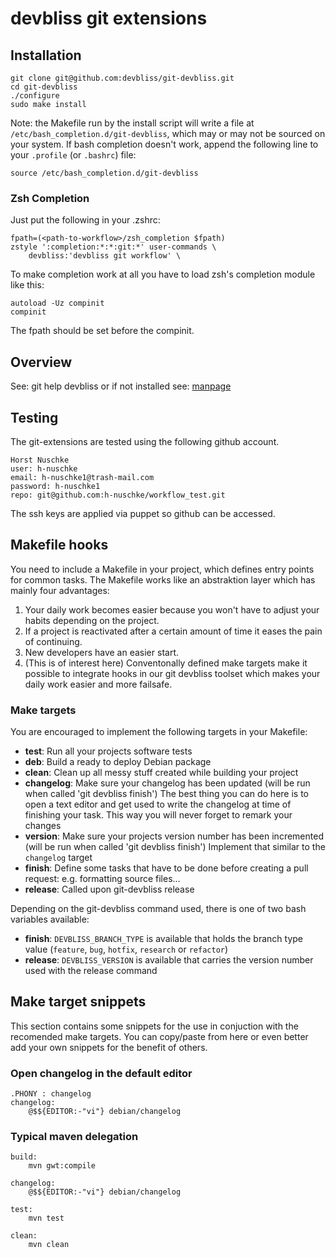# devbliss git extensions

## Installation

    git clone git@github.com:devbliss/git-devbliss.git
    cd git-devbliss
    ./configure
    sudo make install

Note: the Makefile run by the install script will write a file at `/etc/bash_completion.d/git-devbliss`,
which may or may not be sourced on your system. If bash completion doesn't work,
append the following line to your `.profile` (or `.bashrc`) file:

    source /etc/bash_completion.d/git-devbliss

### Zsh Completion

Just put the following in your .zshrc:

    fpath=(<path-to-workflow>/zsh_completion $fpath)
    zstyle ':completion:*:*:git:*' user-commands \
        devbliss:'devbliss git workflow' \


To make completion work at all you have to load zsh's completion module like this:

    autoload -Uz compinit
    compinit

The fpath should be set before the compinit.

## Overview

See: git help devbliss or if not installed see:
[manpage](https://github.com/devbliss/git-devbliss/blob/master/man1/git-devbliss.1)

## Testing

The git-extensions are tested using the following github account.

    Horst Nuschke
    user: h-nuschke
    email: h-nuschke1@trash-mail.com
    password: h-nuschke1
    repo: git@github.com:h-nuschke/workflow_test.git

The ssh keys are applied via puppet so github can be accessed.


## Makefile hooks

You need to include a Makefile in your project, which defines entry points
for common tasks. The Makefile works like an abstraktion layer which has mainly four
advantages:

 1. Your daily work becomes easier because you won't have to adjust your habits
depending on the project.
 2. If a project is reactivated after a certain amount of time
it eases the pain of continuing.
 3. New developers have an easier start.
 4. (This is of interest here) Conventonally defined make targets make it possible to
integrate hooks in our git devbliss toolset which makes your daily work easier and more failsafe.

### Make targets

You are encouraged to implement the following targets in your Makefile:

- **test**: Run all your projects software tests
- **deb**: Build a ready to deploy Debian package
- **clean**: Clean up all messy stuff created while building your project
- **changelog**: Make sure your changelog has been updated (will be run when called 'git devbliss finish')
The best thing you can do here is to open a text editor and get used to write the changelog at time
of finishing your task. This way you will never forget to remark your changes
- **version**: Make sure your projects version number has been incremented (will be run when called 'git devbliss finish')
Implement that similar to the `changelog` target
- **finish**: Define some tasks that have to be done before creating a pull request: e.g. formatting source files...
- **release**: Called upon git-devbliss release

Depending on the git-devbliss command used, there is one of two bash variables available:
- **finish**:  `DEVBLISS_BRANCH_TYPE` is available that holds the branch type value (`feature`, `bug`, `hotfix`, `research` or `refactor`)
- **release**: `DEVBLISS_VERSION` is available that carries the version number used with the release command

## Make target snippets

This section contains some snippets for the use in conjuction with the recomended make targets. You can copy/paste from here or even better add your own snippets for the benefit of others.

### Open changelog in the default editor

    .PHONY : changelog
    changelog:
    	@$${EDITOR:-"vi"} debian/changelog


### Typical maven delegation

    build:
    	mvn gwt:compile

    changelog:
    	@$${EDITOR:-"vi"} debian/changelog

    test:
    	mvn test

    clean:
    	mvn clean
